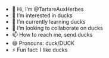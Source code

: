 - 👋 Hi, I’m @TartareAuxHerbes
- 👀 I’m interested in ducks
- 🌱 I’m currently learning ducks
- 💞️ I’m looking to collaborate on ducks
- 📫 How to reach me, send ducks
- 😄 Pronouns: duck/DUCK
- ⚡ Fun fact: I like ducks

<!---
TartareAuxHerbes/TartareAuxHerbes is a ✨ special ✨ repository because its `README.md` (this file) appears on your GitHub profile.
You can click the Preview link to take a look at your changes.
--->
